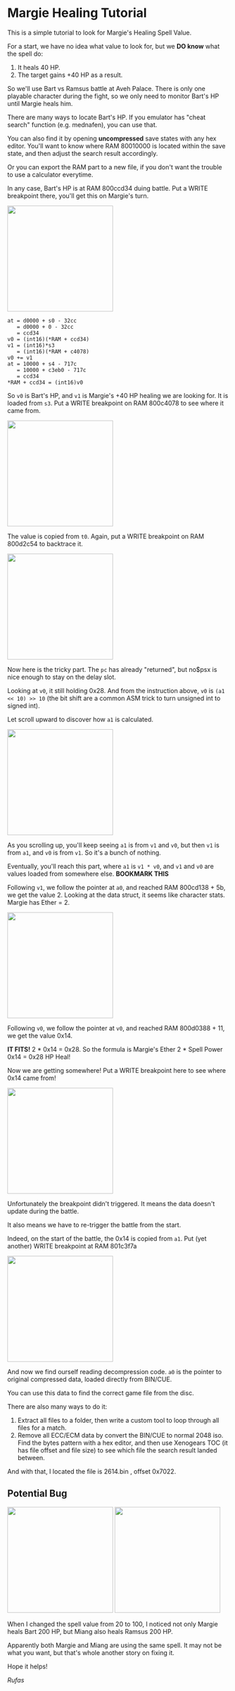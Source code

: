# Margie Healing Tutorial

This is a simple tutorial to look for Margie's Healing Spell Value.

For a start, we have no idea what value to look for, but we **DO know** what the spell do:

1. It heals 40 HP.
2. The target gains +40 HP as a result.

So we'll use Bart vs Ramsus battle at Aveh Palace. There is only one playable character during the fight, so we only need to monitor Bart's HP until Margie heals him.

There are many ways to locate Bart's HP. If you emulator has "cheat search" function (e.g. mednafen), you can use that.

You can also find it by opening **uncompressed** save states with any hex editor. You'll want to know where RAM 80010000 is located within the save state, and then adjust the search result accordingly.

Or you can export the RAM part to a new file, if you don't want the trouble to use a calculator everytime.

In any case, Bart's HP is at RAM 800ccd34 duing battle. Put a WRITE breakpoint there, you'll get this on Margie's turn.

[<img src="margie-heal-1.png" height="240">](margie-heal-1.png)

```
at = d0000 + s0 - 32cc
   = d0000 + 0 - 32cc
   = ccd34
v0 = (int16)(*RAM + ccd34)
v1 = (int16)*s3
   = (int16)(*RAM + c4078)
v0 += v1
at = 10000 + s4 - 717c
   = 10000 + c3eb0 - 717c
   = ccd34
*RAM + ccd34 = (int16)v0
```

So `v0` is Bart's HP, and `v1` is Margie's +40 HP healing we are looking for. It is loaded from `s3`. Put a WRITE breakpoint on RAM 800c4078 to see where it came from.

[<img src="margie-heal-2.png" height="240">](margie-heal-2.png)

The value is copied from `t0`. Again, put a WRITE breakpoint on RAM 800d2c54 to backtrace it.

[<img src="margie-heal-3.png" height="240">](margie-heal-3.png)

Now here is the tricky part. The `pc` has already "returned", but no$psx is nice enough to stay on the delay slot.

Looking at `v0`, it still holding 0x28. And from the instruction above, `v0` is `(a1 << 10) >> 10` (the bit shift are a common ASM trick to turn unsigned int to signed int).

Let scroll upward to discover how `a1` is calculated.

[<img src="margie-heal-4a.png" height="240">](margie-heal-4a.png)

As you scrolling up, you'll keep seeing `a1` is from `v1` and `v0`, but then `v1` is from `a1`, and `v0` is from `v1`. So it's a bunch of nothing.

Eventually, you'll reach this part, where `a1` is `v1 * v0`, and `v1` and `v0` are values loaded from somewhere else. **BOOKMARK THIS**

Following `v1`, we follow the pointer at `a0`, and reached RAM 800cd138 + 5b, we get the value 2. Looking at the data struct, it seems like character stats. Margie has Ether = 2.

[<img src="margie-heal-4b.png" height="240">](margie-heal-4b.png)

Following `v0`, we follow the pointer at `v0`, and reached RAM 800d0388 + 11, we get the value 0x14.

**IT FITS!** 2 * 0x14 = 0x28. So the formula is Margie's Ether 2 * Spell Power 0x14 = 0x28 HP Heal!

Now we are getting somewhere! Put a WRITE breakpoint here to see where 0x14 came from!

[<img src="margie-heal-5b.png" height="240">](margie-heal-5b.png)

Unfortunately the breakpoint didn't triggered. It means the data doesn't update during the battle.

It also means we have to re-trigger the battle from the start.

Indeed, on the start of the battle, the 0x14 is copied from `a1`. Put (yet another) WRITE breakpoint at RAM 801c3f7a

[<img src="margie-heal-6b.png" height="240">](margie-heal-6b.png)

And now we find ourself reading decompression code. `a0` is the pointer to original compressed data, loaded directly from BIN/CUE.

You can use this data to find the correct game file from the disc.

There are also many ways to do it:

1. Extract all files to a folder, then write a custom tool to loop through all files for a match.
1. Remove all ECC/ECM data by convert the BIN/CUE to normal 2048 iso. Find the bytes pattern with a hex editor, and then use Xenogears TOC (it has file offset and file size) to see which file the search result landed between.

And with that, I located the file is 2614.bin , offset 0x7022.

## Potential Bug

[<img src="heal-200-margie.png" height="240">](heal-200-margie.png)
[<img src="heal-200-miang.png" height="240">](heal-200-miang.png)

When I changed the spell value from 20 to 100, I noticed not only Margie heals Bart 200 HP, but Miang also heals Ramsus 200 HP.

Apparently both Margie and Miang are using the same spell. It may not be what you want, but that's whole another story on fixing it.

Hope it helps!

_Rufas_
